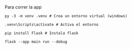 Para correr la app

```shell
py -3 -m venv .venv # Crea un entorno virtual (windows)

.venv\Scripts\activate # Activa el entorno

pip install Flask # Instala flask

flask --app main run --debug
```

